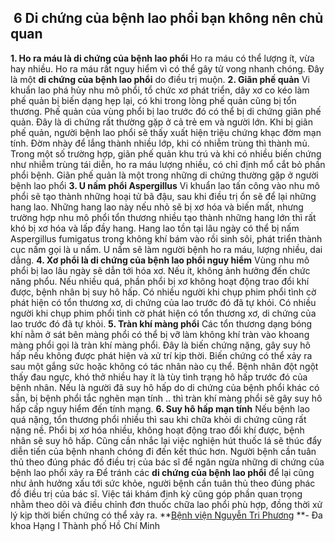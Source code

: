 ## ️ 6 Di chứng của bệnh lao phổi bạn không nên chủ quan

**1. Ho ra máu là di chứng của bệnh lao phổi**
Ho ra máu có thể lượng ít, vừa hay nhiều. Ho ra máu rất nguy hiểm vì có thể gây tử vong nhanh chóng. Đây là một **di chứng của bệnh lao phổi** do điều trị muộn.
**2. Giãn phế quản**
Vi khuẩn lao phá hủy nhu mô phổi, tổ chức xơ phát triển, dây xơ co kéo làm phế quản bị biến dạng hẹp lại, có khi trong lòng phế quản cũng bị tổn thương. Phế quản của vùng phổi bị lao trước đó có thể bị di chứng giãn phế quản. Đây là di chứng rất thường gặp ở cả trẻ em và người lớn.
Khi bị giãn phế quản, người bệnh lao phổi sẽ thấy xuất hiện triệu chứng khạc đờm mạn tính. Đờm nhày để lắng thành nhiều lớp, khi có nhiễm trùng thì thành mủ. Trong một số trường hợp, giãn phế quản khu trú và khi có nhiều biến chứng như nhiễm trùng tái diễn, ho ra máu lượng nhiều, có chỉ định mổ cắt bỏ phần phổi bệnh.
Giãn phế quản là một trong những di chứng thường gặp ở người bệnh lao phổi
**3. U nấm phổi Aspergillus**
Vi khuẩn lao tấn công vào nhu mô phổi sẽ tạo thành những hoại tử bã đậu, sau khi điều trị ổn sẽ để lại những hang lao. Những hang lao này nếu nhỏ sẽ bị xơ hóa và biến mất, nhưng trường hợp nhu mô phổi tổn thương nhiều tạo thành những hang lớn thì rất khó bị xơ hóa và lấp đầy hang. Hang lao tồn tại lâu ngày có thể bị nấm Aspergillus fumigatus trong không khí bám vào rồi sinh sôi, phát triển thành cục nấm gọi là u nấm. U nấm sẽ làm người bệnh ho ra máu, lượng nhiều, dai dẳng.
**4. Xơ phổi là di chứng của bệnh lao phổi nguy hiểm**
Vùng nhu mô phổi bị lao lâu ngày sẽ dẫn tới hóa xơ. Nếu ít, không ảnh hưởng đến chức năng phổu. Nếu nhiều quá, phần phổi bị xơ không hoạt động trao đổi khí được, bệnh nhân bị suy hô hấp. Có nhiều người khi chụp phim phổi tình cờ phát hiện có tổn thương xơ, di chứng của lao trước đó đã tự khỏi.
Có nhiều người khi chụp phim phổi tình cờ phát hiện có tổn thương xơ, di chứng của lao trước đó đã tự khỏi.
**5. Tràn khí màng phổi**
Các tổn thương dạng bóng khí nằm ở sát bên màng phổi có thể bị vỡ làm không khí tràn vào khoang màng phổi gọi là tràn khí màng phổi. Đây là biến chứng nặng, gây suy hô hấp nếu không được phát hiện và xử trí kịp thời. Biến chứng có thể xảy ra sau một gắng sức hoặc không có tác nhân nào cụ thể. Bệnh nhân đột ngột thấy đau ngực, khó thở nhiều hay ít là tùy tình trạng hô hấp trước đó của bệnh nhân.
Nếu là người đã suy hô hấp do di chứng của bệnh phổi khác có sẵn, bị bệnh phổi tắc nghẽn mạn tính .. thì tràn khí màng phổi sẽ gây suy hô hấp cấp nguy hiểm đến tính mạng.
**6. Suy hô hấp mạn tính**
Nếu bệnh lao quá nặng, tổn thương phổi nhiều thì sau khi chữa khỏi di chứng cũng rất nặng nề. Phổi bị xơ hóa nhiều, không hoạt động trao đổi khí được, bệnh nhân sẽ suy hô hấp. Cũng cần nhắc lại việc nghiện hút thuốc lá sẽ thúc đẩy diễn tiến của bệnh nhanh chóng đi đến kết thúc hơn.
Người bệnh cần tuân thủ theo đúng phác đồ điều trị của bác sĩ để ngăn ngừa những di chứng của bệnh lao phổi xảy ra
Để tránh các **di chứng của bệnh lao phổi** để lại cũng như ảnh hưởng xấu tới sức khỏe, người bệnh cần tuân thủ theo đúng phác đồ điều trị của bác sĩ. Việc tái khám định kỳ cũng góp phần quan trọng nhằm theo dõi và điều chỉnh đơn thuốc chữa lao phổi phù hợp, đồng thời xử lý kịp thời biến chứng có thể xảy ra.
**[Bệnh viện Nguyễn Tri Phương](https://bvnguyentriphuong.com.vn/) **- Đa khoa Hạng I Thành phố Hồ Chí Minh
